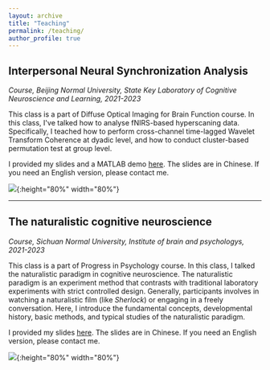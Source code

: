 ```yaml
---
layout: archive
title: "Teaching"
permalink: /teaching/
author_profile: true
---
```


## Interpersonal Neural Synchronization Analysis

*Course, Beijing Normal University, State Key Laboratory of Cognitive Neuroscience and Learning, 2021-2023*

This class is a part of Diffuse Optical Imaging for Brain Function course. In this class, I've talked how to analyse fNIRS-based hyperscaning data. Specifically, I teached how to perform cross-channel time-lagged Wavelet Transform Coherence at dyadic level, and how to conduct cluster-based permutation test at group level.

I provided my slides and a MATLAB demo [here](https://github.com/manipulative/fnirs_hyperscanning_tutorial). The slides are in Chinese. If you need an English version, please contact me.

![](https://manipulative.github.io/academicpages.github.io/images/INS_course.png){:height="80%" width="80%"}

---

## The naturalistic cognitive neuroscience

*Course, Sichuan Normal University, Institute of brain and psychologys, 2021-2023*

This class is a part of Progress in Psychology course. In this class, I talked the naturalistic paradigm in cognitive neuroscience. The naturalistic paradigm is an experiment method that contrasts with traditional laboratory experiments with strict controlled design. Generally, participants involves in watching a naturalistic film (like _Sherlock_) or engaging in a freely conversation. Here, I introduce the fundamental concepts, developmental history, basic methods, and typical studies of the naturalistic paradigm.

I provided my slides [here](https://manipulative/academicpages.github.io/files/naturalistic_cognitive_neuroscience.pdf). The slides are in Chinese. If you need an English version, please contact me.

![](https://manipulative/academicpages.github.io/images/Course_naturalistic.png){:height="80%" width="80%"}